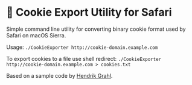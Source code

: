 # 🍪 Cookie Export Utility for Safari

Simple command line utility for converting binary cookie format used by Safari on macOS Sierra.

Usage: `./CookieExporter http://cookie-domain.example.com`

To export cookies to a file use shell redirect: `./CookieExporter http://cookie-domain.example.com > cookies.txt`

Based on a sample code by [Hendrik Grahl](https://www.grahl.ch/2016/10/09/export-cookies-from-safari-in-sierra/).